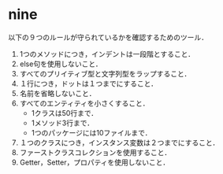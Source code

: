 # nine

以下の９つのルールが守られているかを確認するためのツール．

1. 1つのメソッドにつき，インデントは一段階とすること．
2. else句を使用しないこと．
3. すべてのプリイティブ型と文字列型をラップすること．
4. １行につき，ドットは１つまでにすること．
5. 名前を省略しないこと．
6. すべてのエンティティを小さくすること．
    * 1クラスは50行まで．
    * 1メソッド3行まで．
    * 1つのパッケージには10ファイルまで．
7. １つのクラスにつき，インスタンス変数は２つまでにすること．
8. ファーストクラスコレクションを使用すること．
9. Getter，Setter，プロパティを使用しないこと．

